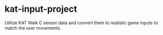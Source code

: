 # kat-input-project
Utilize KAT Walk C sensor data and convert them to realistic game inputs to match the user movements. 
